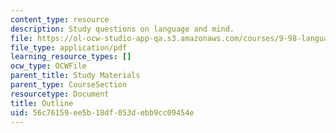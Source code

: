 ```yaml
---
content_type: resource
description: Study questions on language and mind.
file: https://ol-ocw-studio-app-qa.s3.amazonaws.com/courses/9-98-language-and-mind-january-iap-2003/56c76159ee5b18df053debb9cc09454e_study_questions_1.pdf
file_type: application/pdf
learning_resource_types: []
ocw_type: OCWFile
parent_title: Study Materials
parent_type: CourseSection
resourcetype: Document
title: Outline
uid: 56c76159-ee5b-18df-053d-ebb9cc09454e
---
```

